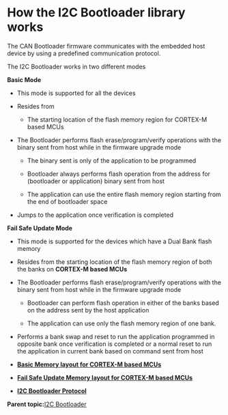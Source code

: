 # How the I2C Bootloader library works

The CAN Bootloader firmware communicates with the embedded host device by using a predefined communication protocol.

The I2C Bootloader works in two different modes

**Basic Mode**

-   This mode is supported for all the devices

-   Resides from

    -   The starting location of the flash memory region for CORTEX-M based MCUs

-   The Bootloader performs flash erase/program/verify operations with the binary sent from host while in the firmware upgrade mode

    -   The binary sent is only of the application to be programmed

    -   Bootloader always performs flash operation from the address for \(bootloader or application\) binary sent from host

    -   The application can use the entire flash memory region starting from the end of bootloader space

-   Jumps to the application once verification is completed


**Fail Safe Update Mode**

-   This mode is supported for the devices which have a Dual Bank flash memory

-   Resides from the starting location of the flash memory region of both the banks on **CORTEX-M based MCUs**

-   The Bootloader performs flash erase/program/verify operations with the binary sent from host while in the firmware upgrade mode

    -   Bootloader can perform flash operation in either of the banks based on the address sent by the host application

    -   The application can use only the flash memory region of one bank.

-   Performs a bank swap and reset to run the application programmed in opposite bank once verification is completed or a normal reset to run the application in current bank based on command sent from host


-   **[Basic Memory layout for CORTEX-M based MCUs](GUID-8DC24BD7-3112-401A-A207-3A1FC3A416AB.md)**  

-   **[Fail Safe Update Memory layout for CORTEX-M based MCUs](GUID-A6CA4BD5-4F43-4E12-8624-3AA1328B3DFE.md)**  

-   **[I2C Bootloader Protocol](GUID-3942704D-13D2-4E8E-A9DC-4055E7F6D5AB.md)**  


**Parent topic:**[I2C Bootloader](GUID-DAABEA91-BE58-400D-B1FE-1808457896A8.md)

